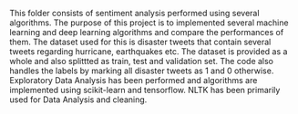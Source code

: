 This folder consists of sentiment analysis performed using several algorithms. 
The purpose of this project is to implemented several machine learning and deep learning algorithms and compare the performances of them. 
The dataset used for this is disaster tweets that contain several tweets regarding hurricane, earthquakes etc. 
The dataset is provided as a whole and also splittted as train, test and validation set. 
The code also handles the labels by marking all disaster tweets as 1 and 0 otherwise. 
Exploratory Data Analysis has been performed and algorithms are implemented using scikit-learn and tensorflow. 
NLTK has been primarily used for Data Analysis and cleaning.

